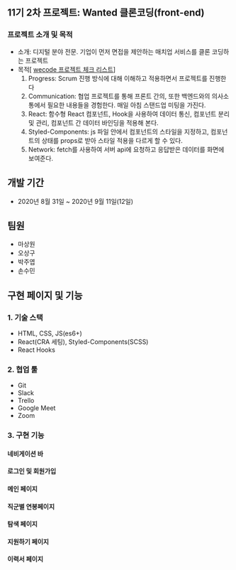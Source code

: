 ## 11기 2차 프로젝트: Wanted 클론코딩(front-end)


### 프로젝트 소개 및 목적 

- 소개: 디지털 분야 전문. 기업이 먼저 면접을 제안하는 매치업 서비스를 클론 코딩하는 프로젝트
- 목적[ [wecode 프로젝트 체크 리스트](https://www.notion.so/2-5ce37997b5db494ea67c5387eb8850f4)]
  1. Progress: Scrum 진행 방식에 대해 이해하고 적용하면서 프로젝트를 진행한다 
  2. Communication: 협업 프로젝트를 통해 프론트 간의, 또한 백엔드와의 의사소통에서 필요한 내용들을 경험한다. 매일 아침 스탠드업 미팅을 가진다.
  3. React: 함수형 React 컴포넌트, Hook을 사용하여 데이터 통신, 컴포넌트 분리 및 관리, 컴포넌트 간 데이터 바인딩을 적용해 본다.
  4. Styled-Components: js 파일 안에서 컴포넌트의 스타일을 지정하고, 컴포넌트의 상태를 props로 받아 스타일 적용을 다르게 할 수 있다.
  5. Network: fetch를 사용하여 서버 api에 요청하고 응답받은 데이터를 화면에 보여준다.

## 개발 기간

- 2020년 8월 31일 ~ 2020년 9월 11일(12일)

## 팀원

- 마상원
- 오상구
- 박주엽
- 손수민 

## 구현 페이지 및 기능

### 1. 기술 스택

- HTML, CSS, JS(es6+)
- React(CRA 세팅), Styled-Components(SCSS)
- React Hooks

### 2. 협업 툴

- Git
- Slack
- Trello
- Google Meet
- Zoom

### 3. 구현 기능

#### 네비게이션 바

#### 로그인 및 회원가입 

#### 메인 페이지

#### 직군별 연봉페이지 

#### 탐색 페이지

#### 지원하기 페이지 

#### 이력서 페이지 

